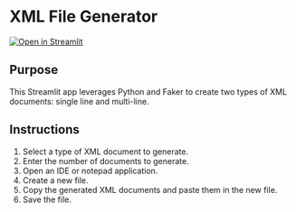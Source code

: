 # XML File Generator

[![Open in Streamlit](https://static.streamlit.io/badges/streamlit_badge_black_white.svg)](https://xml-doc-generator.streamlit.app/)

## Purpose
This Streamlit app leverages Python and Faker to create two types of XML documents: single line and multi-line.

## Instructions
1. Select a type of XML document to generate.
2. Enter the number of documents to generate.
3. Open an IDE or notepad application.
4. Create a new file.
5. Copy the generated XML documents and paste them in the new file.
6. Save the file.
